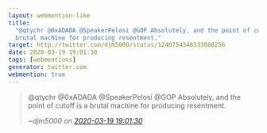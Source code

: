 ```yaml
---
layout: webmention-like
title:
  "@qtychr @0xADADA @SpeakerPelosi @GOP Absolutely, and the point of cutoff is a
  brutal machine for producing resentment."
target: http://twitter.com/djm5000/status/1240754348533088256
date: 2020-03-19 19:01:30
tags: [webmentions]
generator: twitter.com
webmention: true
---
```


<blockquote class="external-citation">
  <p>
    @qtychr @0xADADA @SpeakerPelosi @GOP Absolutely, and the point of cutoff is a brutal machine for producing resentment.
  </p>
  <cite>‒<span class="p-author p-name">djm5000</span>
    on
    <a href="http://twitter.com/djm5000/status/1240754348533088256" rel="external nofollow" target="_blank">2020-03-19 19:01:30</a>
  </cite>
</blockquote>
